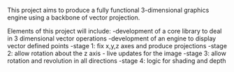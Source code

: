 This project aims to produce a fully functional 3-dimensional graphics engine using a backbone of vector projection.

Elements of this project will include:
-development of a core library to deal in 3 dimensional vector operations
-development of an engine to display vector defined points
  -stage 1: fix x,y,z axes and produce projections
  -stage 2: allow rotation about the z axis - live updates for the image
  -stage 3: allow rotation and revolution in all directions
  -stage 4: logic for shading and depth
